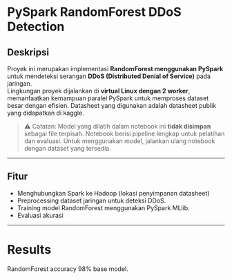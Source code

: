 # PySpark RandomForest DDoS Detection
## Deskripsi

Proyek ini merupakan implementasi **RandomForest menggunakan PySpark** untuk mendeteksi serangan **DDoS (Distributed Denial of Service)** pada jaringan.  
Lingkungan proyek dijalankan di **virtual Linux dengan 2 worker**, memanfaatkan kemampuan paralel PySpark untuk memproses dataset besar dengan efisien.
Datasheet yang digunakan adalah datasheet publik yang didapatkan di kaggle.

> ⚠️ Catatan: Model yang dilatih dalam notebook ini **tidak disimpan** sebagai file terpisah. Notebook berisi pipeline lengkap untuk pelatihan dan evaluasi. Untuk menggunakan model, jalankan ulang notebook dengan dataset yang tersedia.

---

## Fitur
- Menghubungkan Spark ke Hadoop (lokasi penyimpanan datasheet)
- Preprocessing dataset jaringan untuk deteksi DDoS.  
- Training model RandomForest menggunakan PySpark MLlib.  
- Evaluasi akurasi

---
# Results
RandomForest accuracy 98% base model.

